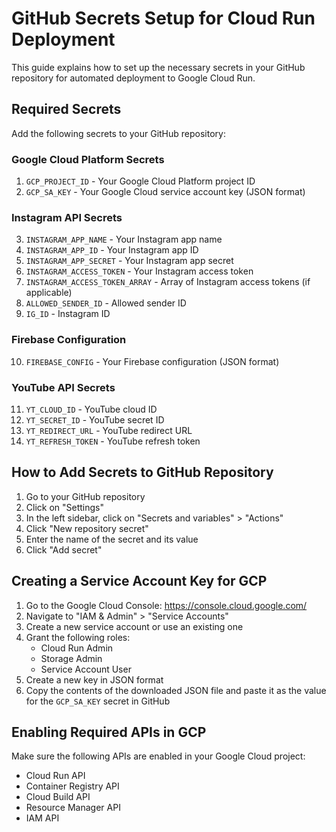 # GitHub Secrets Setup for Cloud Run Deployment

This guide explains how to set up the necessary secrets in your GitHub repository for automated deployment to Google Cloud Run.

## Required Secrets

Add the following secrets to your GitHub repository:

### Google Cloud Platform Secrets

1. `GCP_PROJECT_ID` - Your Google Cloud Platform project ID
2. `GCP_SA_KEY` - Your Google Cloud service account key (JSON format)

### Instagram API Secrets

3. `INSTAGRAM_APP_NAME` - Your Instagram app name
4. `INSTAGRAM_APP_ID` - Your Instagram app ID
5. `INSTAGRAM_APP_SECRET` - Your Instagram app secret
6. `INSTAGRAM_ACCESS_TOKEN` - Your Instagram access token
7. `INSTAGRAM_ACCESS_TOKEN_ARRAY` - Array of Instagram access tokens (if applicable)
8. `ALLOWED_SENDER_ID` - Allowed sender ID
9. `IG_ID` - Instagram ID

### Firebase Configuration

10. `FIREBASE_CONFIG` - Your Firebase configuration (JSON format)

### YouTube API Secrets

11. `YT_CLOUD_ID` - YouTube cloud ID
12. `YT_SECRET_ID` - YouTube secret ID
13. `YT_REDIRECT_URL` - YouTube redirect URL
14. `YT_REFRESH_TOKEN` - YouTube refresh token

## How to Add Secrets to GitHub Repository

1. Go to your GitHub repository
2. Click on "Settings"
3. In the left sidebar, click on "Secrets and variables" > "Actions"
4. Click "New repository secret"
5. Enter the name of the secret and its value
6. Click "Add secret"

## Creating a Service Account Key for GCP

1. Go to the Google Cloud Console: https://console.cloud.google.com/
2. Navigate to "IAM & Admin" > "Service Accounts"
3. Create a new service account or use an existing one
4. Grant the following roles:
   - Cloud Run Admin
   - Storage Admin
   - Service Account User
5. Create a new key in JSON format
6. Copy the contents of the downloaded JSON file and paste it as the value for the `GCP_SA_KEY` secret in GitHub

## Enabling Required APIs in GCP

Make sure the following APIs are enabled in your Google Cloud project:

- Cloud Run API
- Container Registry API
- Cloud Build API
- Resource Manager API
- IAM API
